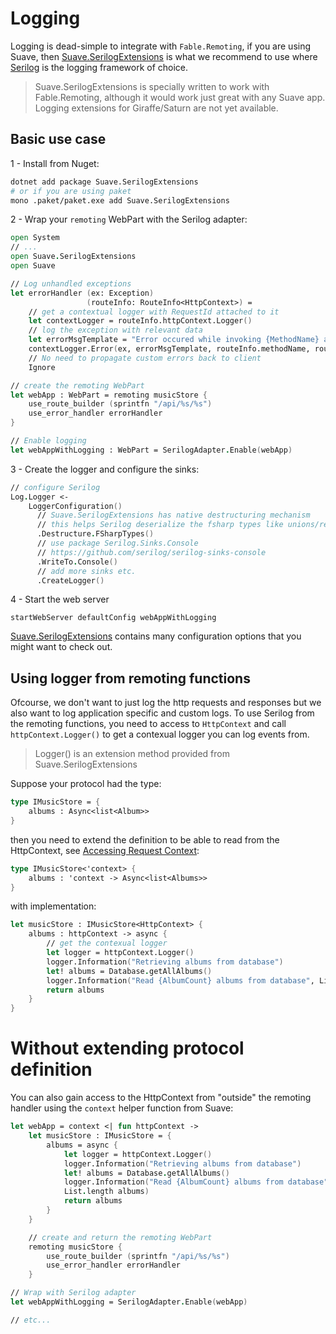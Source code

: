 # Logging

Logging is dead-simple to integrate with `Fable.Remoting`, if you are using Suave, then [Suave.SerilogExtensions](https://github.com/Zaid-Ajaj/Suave.SerilogExtensions) is what we recommend to use where [Serilog](https://github.com/Zaid-Ajaj/Suave.SerilogExtensions) is the logging framework of choice.

> Suave.SerilogExtensions is specially written to work with Fable.Remoting, although it would work just great with any Suave app.
> Logging extensions for Giraffe/Saturn are not yet available.

## Basic use case
1 - Install from Nuget:
```bash
dotnet add package Suave.SerilogExtensions
# or if you are using paket
mono .paket/paket.exe add Suave.SerilogExtensions
```
2 - Wrap your `remoting` WebPart with the Serilog adapter:
```fs
open System
// ...
open Suave.SerilogExtensions
open Suave 

// Log unhandled exceptions 
let errorHandler (ex: Exception) 
                 (routeInfo: RouteInfo<HttpContext>) =
    // get a contextual logger with RequestId attached to it
    let contextLogger = routeInfo.httpContext.Logger()
    // log the exception with relevant data
    let errorMsgTemplate = "Error occured while invoking {MethodName} at {RoutePath}"
    contextLogger.Error(ex, errorMsgTemplate, routeInfo.methodName, routeInfo.path)
    // No need to propagate custom errors back to client
    Ignore

// create the remoting WebPart
let webApp : WebPart = remoting musicStore {
    use_route_builder (sprintfn "/api/%s/%s")
    use_error_handler errorHandler 
}

// Enable logging
let webAppWithLogging : WebPart = SerilogAdapter.Enable(webApp)
```
3 - Create the logger and configure the sinks:
```fs
// configure Serilog
Log.Logger <- 
    LoggerConfiguration() 
      // Suave.SerilogExtensions has native destructuring mechanism
      // this helps Serilog deserialize the fsharp types like unions/records
      .Destructure.FSharpTypes()
      // use package Serilog.Sinks.Console  
      // https://github.com/serilog/serilog-sinks-console
      .WriteTo.Console() 
      // add more sinks etc.
      .CreateLogger() 
```
4 - Start the web server
```
startWebServer defaultConfig webAppWithLogging
```
[Suave.SerilogExtensions](https://github.com/Zaid-Ajaj/Suave.SerilogExtensions) contains many configuration options that you might want to check out. 

## Using logger from remoting functions
Ofcourse, we don't want to just log the http requests and responses but we also want to log application specific and custom logs. To use Serilog from the remoting functions, you need to access to `HttpContext` and call `httpContext.Logger()` to get a contexual logger you can log events from. 

> Logger() is an extension method provided from Suave.SerilogExtensions


Suppose your protocol had the type:
```fs
type IMusicStore = {
    albums : Async<list<Album>>
}
```
then you need to extend the definition to be able to read from the HttpContext, see [Accessing Request Context](request-context.md):
```fs
type IMusicStore<'context> {
    albums : 'context -> Async<list<Albums>>
}
```
with implementation:
```fs
let musicStore : IMusicStore<HttpContext> { 
    albums : httpContext -> async {
        // get the contexual logger
        let logger = httpContext.Logger()
        logger.Information("Retrieving albums from database")
        let! albums = Database.getAllAlbums()
        logger.Information("Read {AlbumCount} albums from database", List.length albums)
        return albums
    }
}
```

# Without extending protocol definition
You can also gain access to the HttpContext from "outside" the remoting handler using the `context` helper function from Suave:
```fs
let webApp = context <| fun httpContext ->
    let musicStore : IMusicStore = {
        albums = async {
            let logger = httpContext.Logger()
            logger.Information("Retrieving albums from database")
            let! albums = Database.getAllAlbums()
            logger.Information("Read {AlbumCount} albums from database",
            List.length albums)
            return albums
        }
    }

    // create and return the remoting WebPart
    remoting musicStore {
        use_route_builder (sprintfn "/api/%s/%s")
        use_error_handler errorHandler 
    }

// Wrap with Serilog adapter
let webAppWithLogging = SerilogAdapter.Enable(webApp)

// etc...
```